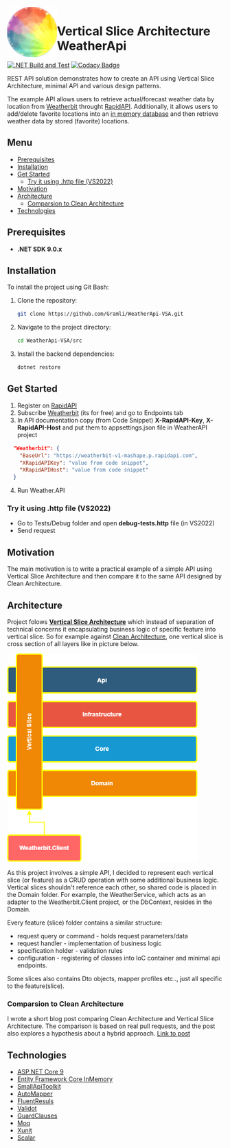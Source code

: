  <img align="left" width="116" height="116" src=".\doc\img\weatherApi_icon.png" />

# Vertical Slice Architecture WeatherApi
[![.NET Build and Test](https://github.com/Gramli/WeatherApi-VSA/actions/workflows/dotnet.yml/badge.svg)](https://github.com/Gramli/WeatherApi-VSA/actions/workflows/dotnet.yml)
[![Codacy Badge](https://app.codacy.com/project/badge/Grade/748a25879e324dfca7232aae16c33eaa)](https://app.codacy.com/gh/Gramli/WeatherApi-VSA/dashboard?utm_source=gh&utm_medium=referral&utm_content=&utm_campaign=Badge_grade)  

REST API solution demonstrates how to create an API using Vertical Slice Architecture, minimal API and various design patterns.  

The example API allows users to retrieve actual/forecast weather data by location from [Weatherbit](https://www.weatherbit.io/) throught [RapidAPI](https://rapidapi.com). Additionally, it allows users to add/delete favorite locations into an [in memory database](https://learn.microsoft.com/en-us/ef/core/providers/in-memory/?tabs=dotnet-core-cli) and then retrieve weather data by stored (favorite) locations.

## Menu
  - [Prerequisites](#prerequisites)
  - [Installation](#installation)
  - [Get Started](#get-started)
    - [Try it using .http file (VS2022)](#try-it-using-http-file-vs2022)
  - [Motivation](#motivation)
  - [Architecture](#architecture)
    - [Comparsion to Clean Architecture](#comparsion-to-clean-architecture)
  - [Technologies](#technologies)

## Prerequisites
* **.NET SDK 9.0.x**

## Installation

To install the project using Git Bash:

1. Clone the repository:
   ```bash
   git clone https://github.com/Gramli/WeatherApi-VSA.git
   ```
2. Navigate to the project directory:
   ```bash
   cd WeatherApi-VSA/src
   ```
3. Install the backend dependencies:
   ```bash
   dotnet restore
   ```

## Get Started
1. Register on [RapidAPI](https://rapidapi.com)
2. Subscribe [Weatherbit](https://rapidapi.com/weatherbit/api/weather) (its for free) and go to Endpoints tab
3. In API documentation copy (from Code Snippet) **X-RapidAPI-Key**, **X-RapidAPI-Host** and put them to appsettings.json file in WeatherAPI project
```json
  "Weatherbit": {
    "BaseUrl": "https://weatherbit-v1-mashape.p.rapidapi.com",
    "XRapidAPIKey": "value from code snippet",
    "XRapidAPIHost": "value from code snippet"
  }
```
4. Run Weather.API 

### Try it using .http file (VS2022)
 * Go to Tests/Debug folder and open **debug-tests.http** file (in VS2022)
 * Send request

## Motivation
The main motivation is to write a practical example of a simple API using Vertical Slice Architecture and then compare it to the same API designed by Clean Architecture.

## Architecture
Project folows **[Vertical Slice Architecture](https://www.jimmybogard.com/vertical-slice-architecture/)** which instead of separation of technical concerns it encapsulating business logic of specific feature into vertical slice. So for example against [Clean Architecture](https://learn.microsoft.com/en-us/dotnet/architecture/modern-web-apps-azure/common-web-application-architectures#clean-architecture), one vertical slice is cross section of all layers like in picture below.

![Project Vertical Slice Architecture Diagram](./doc/img/chart.png)

As this project involves a simple API, I decided to represent each vertical slice (or feature) as a CRUD operation with some additional business logic. Vertical slices shouldn't reference each other, so shared code is placed in the Domain folder. For example, the WeatherService, which acts as an adapter to the Weatherbit.Client project, or the DbContext, resides in the Domain. 

Every feature (slice) folder contains a similar structure:
* request query or command - holds request parameters/data
* request handler - implementation of business logic
* specification holder - validation rules
* configuration - registering of classes into IoC container and minimal api endpoints.

Some slices also contains Dto objects, mapper profiles etc.., just all specific to the feature(slice).

### Comparsion to Clean Architecture
I wrote a short blog post comparing Clean Architecture and Vertical Slice Architecture. The comparison is based on real pull requests, and the post also explores a hypothesis about a hybrid approach. [Link to post](https://gramli.github.io//posts/architecture/clean-arch-vs-vertical-slice-arch)

## Technologies
- [ASP.NET Core 9](https://learn.microsoft.com/en-us/aspnet/core/introduction-to-aspnet-core?view=aspnetcore-9.0)
- [Entity Framework Core InMemory](https://learn.microsoft.com/en-us/ef/core/providers/in-memory/?tabs=dotnet-core-cli)
- [SmallApiToolkit](https://github.com/Gramli/SmallApiToolkit)
- [AutoMapper](https://github.com/AutoMapper/AutoMapper)
- [FluentResuls](https://github.com/altmann/FluentResults)
- [Validot](https://github.com/bartoszlenar/Validot)
- [GuardClauses](https://github.com/ardalis/GuardClauses)
- [Moq](https://github.com/moq/moq4)
- [Xunit](https://github.com/xunit/xunit)
- [Scalar](https://scalar.com)
